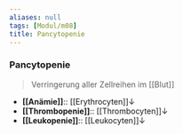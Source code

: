 ```yaml
---
aliases: null
tags: [Modul/m08]
title: Pancytopenie
---
```

### Pancytopenie
> Verringerung aller Zellreihen im [[Blut]]
- **[[Anämie]]**:: [[Erythrocyten]]↓
- **[[Thrombopenie]]**:: [[Thrombocyten]]↓
- **[[Leukopenie]]**:: [[Leukocyten]]↓ 